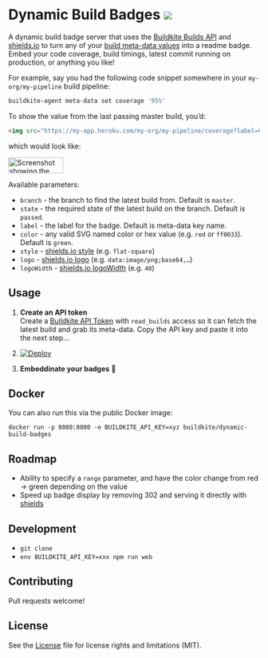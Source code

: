 # Dynamic Build Badges ![](https://img.shields.io/badge/Woot-100%-green.svg?style=flat-square)

A dynamic build badge server that uses the [Buildkite Builds API](https://buildkite.com/docs/api/builds) and [shields.io](http://shields.io/) to turn any of your [build meta-data values](https://buildkite.com/docs/guides/build-meta-data) into a readme badge. Embed your code coverage, build timings, latest commit running on production, or anything you like!

For example, say you had the following code snippet somewhere in your `my-org/my-pipeline` build pipeline:

```bash
buildkite-agent meta-data set coverage '95%'
```

To show the value from the last passing master build, you’d:

```html
<img src="https://my-app.heroku.com/my-org/my-pipeline/coverage?label=Coverage" alt="Coverage">
```

which would look like:

<img src="https://cloud.githubusercontent.com/assets/153/14535645/1cd6b448-02b2-11e6-91f4-382a288c5546.png" alt="Screenshot showing the badge" width="110" height="32">

Available parameters:

* `branch` - the branch to find the latest build from. Default is `master`.
* `state` - the required state of the latest build on the branch. Default is `passed`.
* `label` - the label for the badge. Default is meta-data key name.
* `color` - any valid SVG named color or hex value (e.g. `red` or `ff0033`). Default is `green`.
* `style` - [shields.io style](http://shields.io/#styles) (e.g. `flat-square`)
* `logo` - [shields.io logo](http://shields.io/#styles) (e.g. `data:image/png;base64,…`)
* `logoWidth` - [shields.io logoWidth](http://shields.io/#styles) (e.g. `40`)

## Usage

1. **Create an API token**<br>Create a [Buildkite API Token](https://buildkite.com/user/api-access-tokens) with `read_builds` access so it can fetch the latest build and grab its meta-data. Copy the API key and paste it into the next step…

1. [![Deploy](https://www.herokucdn.com/deploy/button.svg)](https://heroku.com/deploy)

4. **Embeddinate your badges** :tada:

## Docker

You can also run this via the public Docker image:

```
docker run -p 8080:8080 -e BUILDKITE_API_KEY=xyz buildkite/dynamic-build-badges
```

## Roadmap

* Ability to specify a `range` parameter, and have the color change from red → green depending on the value
* Speed up badge display by removing 302 and serving it directly with [shields](https://github.com/badges/shields)

## Development

* `git clone`
* `env BUILDKITE_API_KEY=xxx npm run web`

## Contributing

Pull requests welcome!

## License

See the [License](License.md) file for license rights and limitations (MIT).
